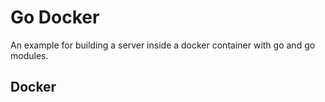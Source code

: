 # Go Docker

An example for building a server inside a docker container with go and go modules.

## Docker

